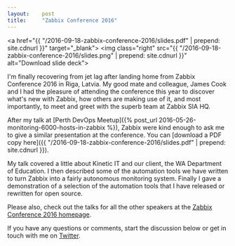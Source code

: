 ```yaml
---
layout:    post
title:     "Zabbix Conference 2016"
---
```


<a href="{{ "/2016-09-18-zabbix-conference-2016/slides.pdf" | prepend: site.cdnurl }}" target="_blank">
    <img class="right" src="{{ "/2016-09-18-zabbix-conference-2016/slides.png" | prepend: site.cdnurl }}" alt="Download slide deck">
</a>

I'm finally recovering from jet lag after landing home from Zabbix Conference
2016 in Riga, Latvia. My good mate and colleague, James Cook and I had the
pleasure of attending the conference this year to discover what's new with
Zabbix, how others are making use of it, and most importantly, to meet and greet
with the superb team at Zabbix SIA HQ.

After my talk at [Perth DevOps Meetup]({% post_url 2016-05-26-monitoring-6000-hosts-in-zabbix %}),
Zabbix were kind enough to ask me to give a similar presentation at the
conference. You can [download a PDF copy here]({{ "/2016-09-18-zabbix-conference-2016/slides.pdf" | prepend: site.cdnurl }}).

My talk covered a little about Kinetic IT and our client, the WA Department of
Education. I then described some of the automation tools we have written to
turn Zabbix into a fairly autonomous monitoring system. Finally I gave a
demonstration of a selection of the automation tools that I have released or
rewritten for open source.

Please also, check out the talks for all the other speakers at the
[Zabbix Conference 2016 homepage](http://www.zabbix.com/conf2016_agenda.php).

If you have any questions or comments, start the discussion below or get in
touch with me on [Twitter](https://twitter.com/cavaliercoder).
